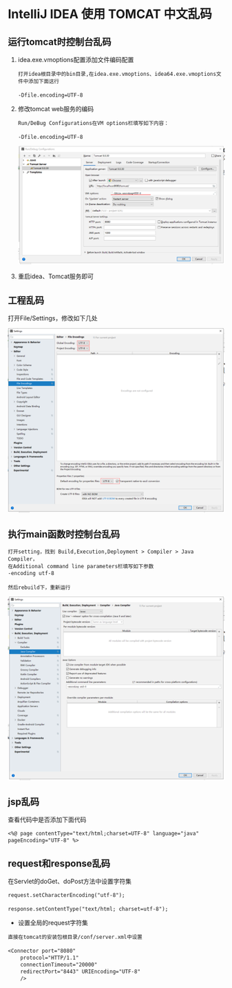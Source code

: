 IntelliJ IDEA 使用 TOMCAT 中文乱码
==


## 运行tomcat时控制台乱码
1. idea.exe.vmoptions配置添加文件编码配置
    ```text
    打开idea根目录中的bin目录,在idea.exe.vmoptions、idea64.exe.vmoptions文件中添加下面这行
    
    -Dfile.encoding=UTF-8
    ```

2. 修改tomcat web服务的编码
    ```text
    Run/DeBug Configurations在VM options栏填写如下内容：
    
    -Dfile.encoding=UTF-8
    ```
    
    ![](../images/tomcat/tomcat乱码03.png)

3. 重启idea、Tomcat服务即可


## 工程乱码
打开File/Settings，修改如下几处

![](../images/tomcat/tomcat乱码01.png)


## 执行main函数时控制台乱码
```text
打开setting，找到 Build,Execution,Deployment > Compiler > Java Compiler， 
在Additional command line parameters栏填写如下参数
-encoding utf-8

然后rebuild下，重新运行
```
![](../images/tomcat/tomcat乱码02.png)


## jsp乱码
查看代码中是否添加下面代码
```text
<%@ page contentType="text/html;charset=UTF-8" language="java" pageEncoding="UTF-8" %>
```

## request和response乱码
在Servlet的doGet、doPost方法中设置字符集
```text
request.setCharacterEncoding("utf-8");

response.setContentType("text/html; charset=utf-8");
```
* 设置全局的request字符集
```text
直接在tomcat的安装包根目录/conf/server.xml中设置

<Connector port="8080" 
    protocol="HTTP/1.1"
    connectionTimeout="20000" 
    redirectPort="8443" URIEncoding="UTF-8" 
    />


```
